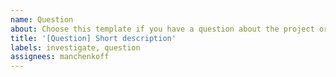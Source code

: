 ```yaml
---
name: Question
about: Choose this template if you have a question about the project or functionality
title: '[Question] Short description'
labels: investigate, question
assignees: manchenkoff
---
```

